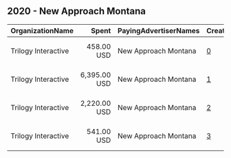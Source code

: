 ## 2020 - New Approach Montana 
|OrganizationName|Spent|PayingAdvertiserNames|CreativeUrls|Impressions|Genders|AgeBrackets|CountryCodes|BillingAddresses|CandidateBallotInformation|
|:---|---:|:---|:---|---:|:---|:---|:---|:---|:---|
|Trilogy Interactive|458.00 USD|New Approach Montana|[0](https://www.snap.com/political-ads/asset/005c86a9d5f522008ce455469b7a6457eb838b4fed35dec13afe684f39adf37c?mediaType=mp4)|23,283||18+|united states|"2054 University Ave STE 600,Berkeley,94704,US"|New Approach Montana|
|Trilogy Interactive|6,395.00 USD|New Approach Montana|[1](https://www.snap.com/political-ads/asset/923834a9ec1b8fe699ea9bcd4a31abbed38c8ee58ab752140850c949895deb54?mediaType=mp4)|268,327||18-40|united states|"2054 University Ave STE 600,Berkeley,94704,US"|New Approach Montana|
|Trilogy Interactive|2,220.00 USD|New Approach Montana|[2](https://www.snap.com/political-ads/asset/34c1b359ef8827ee183ff9a70117059f0961a7878139a5f74980b4acd7276403?mediaType=mov)|80,385||18-40|united states|"2054 University Ave STE 600,Berkeley,94704,US"|New Approach Montana|
|Trilogy Interactive|541.00 USD|New Approach Montana|[3](https://www.snap.com/political-ads/asset/445971cf7b684ddbfe73660f1a93497612352a4e6d6854a152381bf32061089b?mediaType=mov)|27,886||18+|united states|"2054 University Ave STE 600,Berkeley,94704,US"|New Approach Montana|
